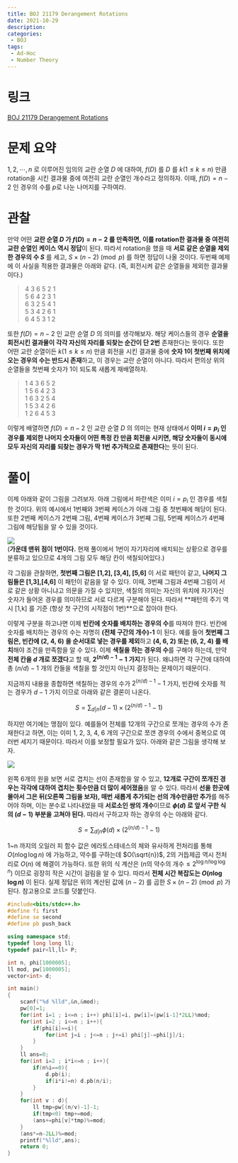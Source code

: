 ```yaml
---
title: BOJ 21179 Derangement Rotations
date: 2021-10-29
description:
categories:
 - BOJ
tags:
 - Ad-Hoc
 - Number Theory
---
```

# 링크
[BOJ 21179 Derangement Rotations](https://www.acmicpc.net/problem/21179)

# 문제 요약
$1, 2, \cdots{}, n$ 로 이루어진 임의의 교란 순열 $D$ 에 대하여, $f(D)$ 를 $D$ 를 $k(1\leq{k}\leq{n})$ 만큼 rotation을 시킨 결과물 중에 여전히 교란 순열인 개수라고 정의하자. 이때, $f(D)=n-2$ 인 경우의 수를 $p$로 나눈 나머지를 구하여라.   

# 관찰
만약 어떤 **교란 순열 $D$ 가 $f(D)=n-2$ 를 만족하면, 이를 rotation한 결과물 중 여전히 교란 순열인 케이스 역시 정답**이 된다. 따라서 rotation을 했을 때 **서로 같은 순열을 제외한 경우의 수 $S$** 를 세고, $S\times{(n-2)}\pmod{p}$ 를 하면 정답이 나올 것이다. 두번째 예제에 이 사실을 적용한 결과물은 아래와 같다. (즉, 회전시켜 같은 순열들을 제외한 결과물이다.)   

> 4 3 6 5 2 1   
> 5 6 4 2 3 1   
> 6 3 2 5 4 1   
> 5 3 4 2 6 1   
> 6 4 5 3 1 2   

또한 $f(D)=n-2$ 인 교란 순열 $D$ 의 의미를 생각해보자. 해당 케이스들의 경우 **순열을 회전시킨 결과물이 각각 자신의 자리를 되찾는 순간이 단 2번** 존재한다는 뜻이다. 또한 어떤 교란 순열이든 $k(1\leq{k}\leq{n})$ 만큼 회전을 시킨 결과물 중에 **숫자 1이 첫번째 위치에 오는 경우의 수는 반드시 존재**하고, 이 경우는 교란 순열이 아니다. 따라서 편의상 위의 순열들을 첫번째 숫자가 1이 되도록 새롭게 재배열하자.   

> 1 4 3 6 5 2   
> 1 5 6 4 2 3   
> 1 6 3 2 5 4   
> 1 5 3 4 2 6   
> 1 2 6 4 5 3   

이렇게 배열하면 $f(D)=n-2$ 인 교란 순열 $D$ 의 의미는 현재 상태에서 **이미 $i=p_i$ 인 경우를 제외한 나머지 숫자들이 어떤 특정 칸 만큼 회전을 시키면, 해당 숫자들이 동시에 모두 자신의 자리를 되찾는 경우가 딱 1번 추가적으로 존재한다**는 뜻이 된다.   

# 풀이
이제 아래와 같이 그림을 그려보자. 아래 그림에서 파란색은 이미 $i=p_i$ 인 경우를 색칠한 것이다. 위의 예시에서 1번째와 3번째 케이스가 아래 그림 중 첫번째에 해당이 된다. 또한 2번째 케이스가 2번째 그림, 4번째 케이스가 3번째 그림, 5번째 케이스가 4번째 그림에 해당됨을 알 수 있을 것이다.   

![](https://ansol4328.github.io/assets/images/posts/BOJ-21179/Colored.png)   
(**가운데 맨위 점이 1번이다.** 현재 풀이에서 1번이 자기자리에 배치되는 상황으로 경우를 분류하고 있으므로 4개의 그림 모두 해당 칸이 색칠되어있다.)   

각 그림을 관찰하면, **첫번째 그림은 [1,2], [3,4], [5,6]** 이 서로 패턴이 같고, **나머지 그림들은 [1,3],[4,6]** 이 패턴이 같음을 알 수 있다. 이때, 3번째 그림과 4번째 그림이 서로 같은 상황 아니냐고 의문을 가질 수 있지만, 색칠의 의미는 자신의 위치에 자기자신 숫자가 들어온 경우를 의미하므로 서로 다르게 구분해야 된다. 따라서 **패턴의 주기 역시 [1,k] 를 기준 (항상 첫 구간의 시작점이 1번)**으로 잡아야 한다.   

이렇게 구분을 하고나면 이제 **빈칸에 숫자를 배치하는 경우의 수**를 따져야 한다. 빈칸에 숫자를 배치하는 경우의 수는 자명히 **(전체 구간의 개수)-1** 이 된다. 예를 들어 **첫번째 그림은, 빈칸에 (2, 4, 6) 을 순서대로 넣는 경우를 제외**하고 **(4, 6, 2) 또는 (6, 2, 4) 를 배치**해야 조건을 만족함을 알 수 있다. 이제 **색칠을 하는 경우의 수**를 구해야 하는데, 만약 **전체 칸을 $d$ 개로 쪼갰다**고 할 때, **$2^{(n/d)-1}-1$ 가지**가 된다. 왜냐하면 각 구간에 대하여 총 $(n/d)-1$ 개의 칸들을 색칠을 할 것인지 아닌지 결정하는 문제이기 때문이다.   

지금까지 내용을 종합하면 색칠하는 경우의 수가 $2^{(n/d)-1}-1$ 가지, 빈칸에 숫자를 적는 경우가 $d-1$ 가지 이므로 아래와 같은 결론이 나온다.   

$$ \displaystyle S=\sum_{d|n} {(d-1)\times{(2^{(n/d)-1}-1)}} $$   

하지만 여기에는 맹점이 있다. 예를들어 전체를 12개의 구간으로 쪼개는 경우의 수가 존재한다고 하면, 이는 이미 1, 2, 3, 4, 6 개의 구간으로 쪼갠 경우의 수에서 중복으로 여러번 세지기 때문이다. 따라서 이를 보정할 필요가 있다. 아래와 같은 그림을 생각해 보자.   

![](https://ansol4328.github.io/assets/images/posts/BOJ-21179/div_ex.png)   

왼쪽 6개의 원을 보면 서로 겹치는 선이 존재함을 알 수 있고, **12개로 구간이 쪼개진 경우는 각각에 대하여 겹치는 횟수만큼 더 많이 세어졌음**을 알 수 있다. 따라서 **선을 한곳에 몰아서 그은 뒤(오른쪽 그림을 보자), 매번 새롭게 추가되는 선의 개수만큼만 추가**를 해주어야 하며, 이는 분수로 나타내었을 때 **서로소인 쌍의 개수**이므로 **$\phi(d)$ 로 앞서 구한 식의 $(d-1)$ 부분을 고쳐야 된다.** 따라서 구하고자 하는 경우의 수는 아래와 같다.   

$$ \displaystyle S=\sum_{d|n} {\phi(d)\times{(2^{(n/d)-1}-1)}} $$   

1~n 까지의 오일러 피 함수 값은 에라토스테네스의 체와 유사하게 전처리를 통해 $O(n\log{\log{n}})$ 에 가능하고, 약수를 구하는데 $O(\sqrt{n})$, 2의 거듭제곱 역시 전처리로 $O(n)$ 에 해결이 가능하다. 또한 위의 식 계산은 ($n$의 약수의 개수$\leq 2^{\log{n}/\log{\log{n} } }$) 이므로 굉장히 작은 시간이 걸림을 알 수 있다. 따라서 **전체 시간 복잡도는 $O(n\log{\log{n}})$** 이 된다. 실제 정답은 위의 계산된 값에 $(n-2)$ 를 곱한 $S\times{(n-2)}\pmod{p}$ 가 된다. 참고용으로 코드를 덧붙인다.   

```cpp
#include<bits/stdc++.h>
#define fi first
#define se second
#define pb push_back

using namespace std;
typedef long long ll;
typedef pair<ll,ll> P;

int n, phi[1000005];
ll mod, pw[1000005];
vector<int> d;

int main()
{
    scanf("%d %lld",&n,&mod);
    pw[0]=1;
    for(int i=1 ; i<=n ; i++) phi[i]=i, pw[i]=(pw[i-1]*2LL)%mod;
    for(int i=2 ; i<=n ; i++){
        if(phi[i]==i){
            for(int j=i ; j<=n ; j+=i) phi[j]-=phi[j]/i;
        }
    }
    ll ans=0;
    for(int i=2 ; i*i<=n ; i++){
        if(n%i==0){
            d.pb(i);
            if(i*i!=n) d.pb(n/i);
        }
    }
    for(int v : d){
        ll tmp=pw[(n/v)-1]-1;
        if(tmp<0) tmp+=mod;
        (ans+=phi[v]*tmp)%=mod;
    }
    (ans*=n-2LL)%=mod;
    printf("%lld",ans);
    return 0;
}
```